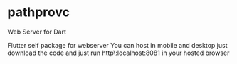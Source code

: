 # pathprovc

Web Server  for Dart

Flutter self package for webserver 
You can host in mobile and desktop 
just download the code and just run 
http\\:localhost:8081 in your hosted browser

